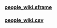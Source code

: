 ### [people_wiki.sframe](https://drive.google.com/drive/folders/113w7ALh7TM6O8uHOyfk-S1qDSwxauavr?usp=sharing)
### [people_wiki.csv](https://drive.google.com/file/d/11Xc-FdQZkb-3EjwyPcHOD6zd1-o3X5k8/view?usp=sharing)
